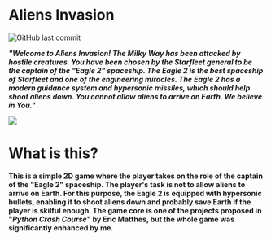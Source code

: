 # **Aliens Invasion**

![GitHub last commit](https://img.shields.io/github/last-commit/mateuszk098/aliens_invasion_game)

_**"Welcome to Aliens Invasion! The Milky Way has been attacked by hostile creatures. You have been chosen by the Starfleet general to be the captain of the "Eagle 2" spaceship. The Eagle 2 is the best spaceship of Starfleet and one of the engineering miracles. The Eagle 2 has a modern guidance system and hypersonic missiles, which should help shoot aliens down. You cannot allow aliens to arrive on Earth. We believe in You."**_

![](https://github.com/mateuszk098/aliens_invasion_game/blob/master/src/game_menu.gif)


# **What is this?**
**This is a simple 2D game where the player takes on the role of the captain of the "Eagle 2" spaceship. The player's task is not to allow aliens to arrive on Earth. For this purpose, the Eagle 2 is equipped with hypersonic bullets, enabling it to shoot aliens down and probably save Earth if the player is skilful enough. The game core is one of the projects proposed in "_Python Crash Course_" by Eric Matthes, but the whole game was significantly enhanced by me.**




